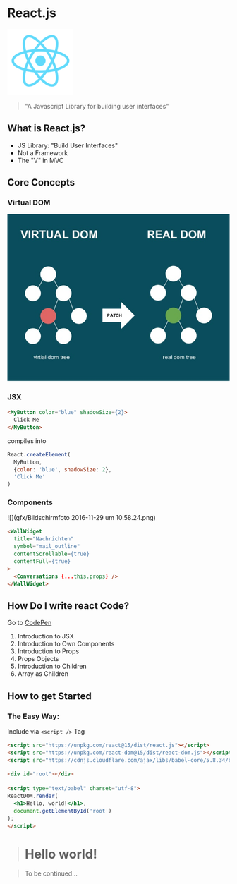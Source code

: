 # React.js

![React Logo](gfx/react-logo.png)

> "A Javascript Library for building user interfaces"


## What is React.js?

- JS Library: "Build User Interfaces"<!-- .element: class="fragment" -->
- Not a Framework<!-- .element: class="fragment" -->
- The "V" in MVC<!-- .element: class="fragment" -->



## Core Concepts


### Virtual DOM

![](gfx/reactjs-virtual-dom-real-dom.jpg)


### JSX

```html
<MyButton color="blue" shadowSize={2}>
  Click Me
</MyButton>
```

compiles into

```javascript
React.createElement(
  MyButton,
  {color: 'blue', shadowSize: 2},
  'Click Me'
)
```


### Components


![](gfx/Bildschirmfoto 2016-11-29 um 10.58.24.png)


```html
<WallWidget
  title="Nachrichten"
  symbol="mail_outline"
  contentScrollable={true}
  contentFull={true}
>
  <Conversations {...this.props} />
</WallWidget>
```



## How Do I write react Code?

Go to [CodePen](http://codepen.io/k-wittmann/pen/yVzyGv)

01. Introduction to JSX
02. Introduction to Own Components
03. Introduction to Props
04. Props Objects
05. Introduction to Children
06. Array as Children



## How to get Started


### The Easy Way:
Include via `<script />` Tag

```html
<script src="https://unpkg.com/react@15/dist/react.js"></script>
<script src="https://unpkg.com/react-dom@15/dist/react-dom.js"></script>
<script src="https://cdnjs.cloudflare.com/ajax/libs/babel-core/5.8.34/browser.min.js"></script>
```


```html
<div id="root"></div>

<script type="text/babel" charset="utf-8">
ReactDOM.render(
  <h1>Hello, world!</h1>,
  document.getElementById('root')
);
</script>
```

> <!-- .element: class="fragment" -->
> # Hello world!

<!-- -->

> To be continued...
